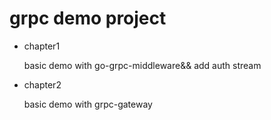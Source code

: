 # grpc demo project

- chapter1

   basic demo with go-grpc-middleware&& add auth stream

- chapter2 

   basic demo with grpc-gateway